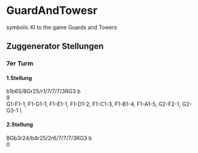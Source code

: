 # GuardAndTowesr
symbolic KI to the game Guards and Towers

## Zuggenerator Stellungen
### 7er Turm
#### 1.Stellung
b1b65/BGr25/r1/7/7/7/3RG3 b \
9 \
G1-F1-1, F1-G1-1, F1-E1-1, F1-D1-2, F1-C1-3, F1-B1-4, F1-A1-5, G2-F2-1, G2-G3-1 \

#### 2.Stellung
BGb3r24/b4r25/2r6/7/7/7/3RG3 b \
0



